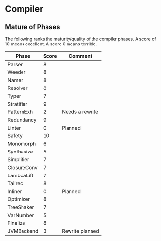 # Compiler

## Mature of Phases

The following ranks the maturity/quality of the compiler phases.
A score of 10 means excellent. A score 0 means terrible.

| Phase       | Score | Comment |
|-------------|-------|---------|
| Parser      |     8 |         |
| Weeder      |     8 |         |
| Namer       |     8 |         |
| Resolver    |     8 |         |
| Typer       |     7 |         |
| Stratifier  |     9 |         |
| PatternExh  |     2 | Needs a rewrite |
| Redundancy  |     9 |         |
| Linter      |     0 | Planned |
| Safety      |    10 |         |
| Monomorph   |     6 |         |
| Synthesize  |     5 |         |
| Simplifier  |     7 |         |
| ClosureConv |     7 |         |
| LambdaLift  |     7 |         |
| Tailrec     |     8 |         |
| Inliner     |     0 | Planned |
| Optimizer   |     8 |         |
| TreeShaker  |     7 |         |
| VarNumber   |     5 |         |
| Finalize    |     8 |         |
| JVMBackend  |     3 | Rewrite planned |

